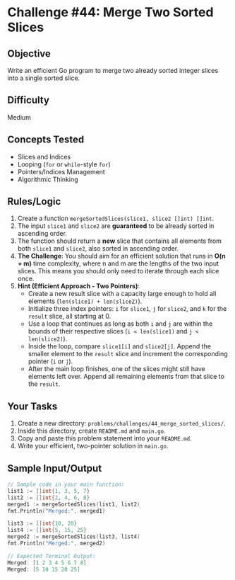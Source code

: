 # Challenge #44: Merge Two Sorted Slices

## Objective
Write an efficient Go program to merge two already sorted integer slices into a single sorted slice.

## Difficulty
Medium

## Concepts Tested
* Slices and Indices
* Looping (`for` or `while`-style `for`)
* Pointers/Indices Management
* Algorithmic Thinking

## Rules/Logic
1.  Create a function `mergeSortedSlices(slice1, slice2 []int) []int`.
2.  The input `slice1` and `slice2` are **guaranteed** to be already sorted in ascending order.
3.  The function should return a **new** slice that contains all elements from both `slice1` and `slice2`, also sorted in ascending order.
4.  **The Challenge**: You should aim for an efficient solution that runs in **O(n + m)** time complexity, where n and m are the lengths of the two input slices. This means you should only need to iterate through each slice once.
5.  **Hint (Efficient Approach - Two Pointers)**:
    * Create a new result slice with a capacity large enough to hold all elements (`len(slice1) + len(slice2)`).
    * Initialize three index pointers: `i` for `slice1`, `j` for `slice2`, and `k` for the `result` slice, all starting at 0.
    * Use a loop that continues as long as both `i` and `j` are within the bounds of their respective slices (`i < len(slice1)` and `j < len(slice2)`).
    * Inside the loop, compare `slice1[i]` and `slice2[j]`. Append the smaller element to the `result` slice and increment the corresponding pointer (`i` or `j`).
    * After the main loop finishes, one of the slices might still have elements left over. Append all remaining elements from that slice to the `result`.

## Your Tasks
1.  Create a new directory: `problems/challenges/44_merge_sorted_slices/`.
2.  Inside this directory, create `README.md` and `main.go`.
3.  Copy and paste this problem statement into your `README.md`.
4.  Write your efficient, two-pointer solution in `main.go`.

## Sample Input/Output

```go
// Sample code in your main function:
list1 := []int{1, 3, 5, 7}
list2 := []int{2, 4, 6, 8}
merged1 := mergeSortedSlices(list1, list2)
fmt.Println("Merged:", merged1)

list3 := []int{10, 20}
list4 := []int{5, 15, 25}
merged2 := mergeSortedSlices(list3, list4)
fmt.Println("Merged:", merged2)

// Expected Terminal Output:
Merged: [1 2 3 4 5 6 7 8]
Merged: [5 10 15 20 25]